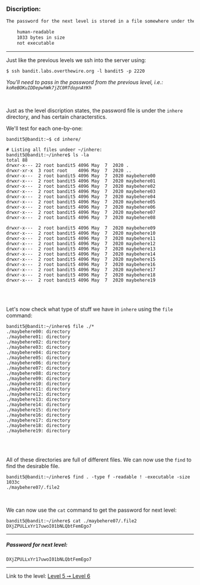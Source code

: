 ### Discription:
```txt
The password for the next level is stored in a file somewhere under the "inhere" directory and has all of the following properties:

    human-readable
    1033 bytes in size
    not executable
```

---

Just like the previous levels we ssh into the server using:
```shell
$ ssh bandit.labs.overthewire.org -l bandit5 -p 2220
```

_You'll need to pass in the password from the previous level, i.e.: `koReBOKuIDDepwhWk7jZC0RTdopnAYKh`_

<br>

Just as the level discription states, the password file is under the `inhere` directory, and has certain characterstics.

We'll test for each one-by-one:

```shell
bandit5@bandit:~$ cd inhere/

# Listing all files undeer ~/inhere:
bandit5@bandit:~/inhere$ ls -la
total 88
drwxr-x--- 22 root bandit5 4096 May  7  2020 .
drwxr-xr-x  3 root root    4096 May  7  2020 ..
drwxr-x---  2 root bandit5 4096 May  7  2020 maybehere00
drwxr-x---  2 root bandit5 4096 May  7  2020 maybehere01
drwxr-x---  2 root bandit5 4096 May  7  2020 maybehere02
drwxr-x---  2 root bandit5 4096 May  7  2020 maybehere03
drwxr-x---  2 root bandit5 4096 May  7  2020 maybehere04
drwxr-x---  2 root bandit5 4096 May  7  2020 maybehere05
drwxr-x---  2 root bandit5 4096 May  7  2020 maybehere06
drwxr-x---  2 root bandit5 4096 May  7  2020 maybehere07
drwxr-x---  2 root bandit5 4096 May  7  2020 maybehere08

drwxr-x---  2 root bandit5 4096 May  7  2020 maybehere09
drwxr-x---  2 root bandit5 4096 May  7  2020 maybehere10
drwxr-x---  2 root bandit5 4096 May  7  2020 maybehere11
drwxr-x---  2 root bandit5 4096 May  7  2020 maybehere12
drwxr-x---  2 root bandit5 4096 May  7  2020 maybehere13
drwxr-x---  2 root bandit5 4096 May  7  2020 maybehere14
drwxr-x---  2 root bandit5 4096 May  7  2020 maybehere15
drwxr-x---  2 root bandit5 4096 May  7  2020 maybehere16
drwxr-x---  2 root bandit5 4096 May  7  2020 maybehere17
drwxr-x---  2 root bandit5 4096 May  7  2020 maybehere18
drwxr-x---  2 root bandit5 4096 May  7  2020 maybehere19
```

<br>
<br>

Let's now check what type of stuff we have in `inhere` using the `file` command:

```shell
bandit5@bandit:~/inhere$ file ./*
./maybehere00: directory
./maybehere01: directory
./maybehere02: directory
./maybehere03: directory
./maybehere04: directory
./maybehere05: directory
./maybehere06: directory
./maybehere07: directory
./maybehere08: directory
./maybehere09: directory
./maybehere10: directory
./maybehere11: directory
./maybehere12: directory
./maybehere13: directory
./maybehere14: directory
./maybehere15: directory
./maybehere16: directory
./maybehere17: directory
./maybehere18: directory
./maybehere19: directory
```

<br>
<br>

All of these directories are full of different files. We can now use the `find` to find the desirable file.

```shell
bandit5@bandit:~/inhere$ find . -type f -readable ! -executable -size 1033c
./maybehere07/.file2
```

<br>

We can now use the `cat` command to get the password for next level:

```shell
bandit5@bandit:~/inhere$ cat ./maybehere07/.file2
DXjZPULLxYr17uwoI01bNLQbtFemEgo7
```

---

##### Password for next level:
    DXjZPULLxYr17uwoI01bNLQbtFemEgo7

---

Link to the level: [Level 5 ➙ Level 6](https://overthewire.org/wargames/bandit/bandit6.html)
